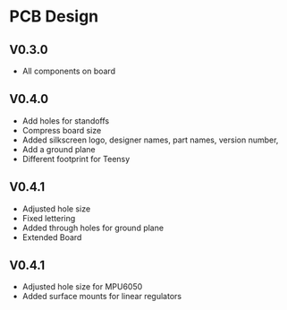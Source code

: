 # PCB Design

## V0.3.0
* All components on board

## V0.4.0
* Add holes for standoffs
* Compress board size
* Added silkscreen logo, designer names, part names, version number, 
* Add a ground plane
* Different footprint for Teensy

## V0.4.1
* Adjusted hole size
* Fixed lettering
* Added through holes for ground plane
* Extended Board

## V0.4.1

* Adjusted hole size for MPU6050
* Added surface mounts for linear regulators